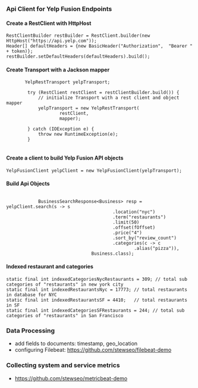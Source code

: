 ### Api Client for Yelp Fusion Endpoints

#### Create a RestClient with HttpHost
```
RestClientBuilder restBuilder = RestClient.builder(new HttpHost("https://api.yelp.com")); 
Header[] defaultHeaders = {new BasicHeader("Authorization",  "Bearer " + token)};
restBuilder.setDefaultHeaders(defaultHeaders).build();
```

#### Create Transport with a Jackson mapper
```
       YelpRestTransport yelpTransport;

        try (RestClient restClient = restClientBuilder.build()) {
            // initialize Transport with a rest client and object mapper
            yelpTransport = new YelpRestTransport(
                    restClient,
                    mapper);

        } catch (IOException e) {
            throw new RuntimeException(e);
        }
            
```

#### Create a client to build Yelp Fusion API objects
```
YelpFusionClient yelpClient = new YelpFusionClient(yelpTransport);

```


#### Build Api Objects
```

            BusinessSearchResponse<Business> resp = yelpClient.search(s -> s
                                        .location("nyc")
                                        .term("restaurants")
                                        .limit(50)
                                        .offset(fOffset)
                                        .price("4")
                                        .sort_by("review_count")
                                        .categories(c -> c
                                                .alias("pizza")), 
                                Business.class);
```

#### Indexed restaurant and categories
```
static final int indexedCategoriesNycRestaurants = 309; // total sub categories of "restaurants" in new york city
static final int indexedRestaurantsNyc = 17773; // total restaurants in database for NYC
static final int indexedRestaurantsSF = 4410;   // total restaurants in SF
static final int indexedCategoriesSFRestaurants = 244; // total sub categories of "restaurants" in San Francisco
```


### Data Processing
- add fields to documents: timestamp, geo_location
- configuring Filebeat: https://github.com/stewseo/filebeat-demo


### Collecting system and service metrics
- https://github.com/stewseo/metricbeat-demo
  


